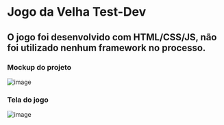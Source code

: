 # Jogo da Velha Test-Dev
O jogo foi desenvolvido com HTML/CSS/JS, não foi utilizado nenhum framework no processo.
---
### Mockup do projeto
![image](https://github.com/user-attachments/assets/e58c1f85-158d-429f-a37b-676126a1844e)

### Tela do jogo
![image](https://github.com/user-attachments/assets/f7631b26-6cc0-470c-8029-3fa91a6eec62)
